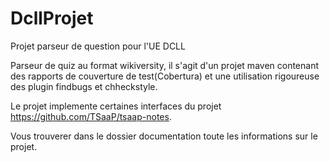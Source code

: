 DcllProjet
==========

Projet parseur de question pour l'UE DCLL

Parseur de quiz au format wikiversity, il s'agit d'un projet maven contenant des rapports de couverture de test(Cobertura) et une utilisation rigoureuse des plugin findbugs et chheckstyle.

Le projet implemente certaines interfaces du projet https://github.com/TSaaP/tsaap-notes.

Vous trouverer dans le dossier documentation toute les informations sur le projet.
